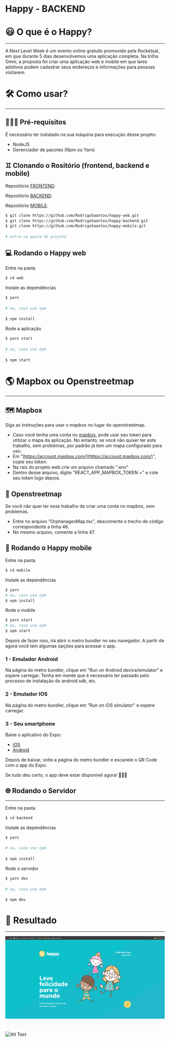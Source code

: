 # Happy - BACKEND

# 😃 O que é o Happy?

---

A Next Level Week é um evento online gratuito promovido pela Rocketsat, em que durante 5 dias desenvolvemos uma aplicação completa. Na trilha Omni, a proposta foi criar uma aplicação web e mobile em que lares adotivos podem cadastrar seus endereços e informações para pessoas visitarem.

# 🛠️ Como usar?

---

## 🏋🏽‍♂️ Pré-requisitos

É necessário ter instalado na sua máquina para execução desse projeto:

- NodeJS
- Gerenciador de pacotes (Npm ou Yarn)

## ♊ Clonando o Rositório (frontend, backend e mobile)

Repositório [FRONTEND](https://github.com/RodrigoSaantos/happy-web).

Repositório [BACKEND](https://github.com/RodrigoSaantos/happy-backend).

Repositório [MOBILE](https://github.com/RodrigoSaantos/happy-mobile).

```bash
$ git clone https://github.com/RodrigoSaantos/happy-web.git
$ git clone https://github.com/RodrigoSaantos/happy-backend.git
$ git clone https://github.com/RodrigoSaantos/happy-mobile.git

# entre na pasta do projeto
```

## 💻 Rodando o Happy web

Entre na pasta

```bash
$ cd web
```

Instale as dependências

```bash
$ yarn

# ou, caso use npm

$ npm install
```

Rode a aplicação

```bash
$ yarn start

# ou, caso use npm

$ npm start
```

# 🌎 Mapbox ou Openstreetmap

---

## 🗺️ Mapbox

Siga as instruções para usar o mapbox no lugar do openstreetmap.

- Caso você tenha uma conta no [mapbox](https://www.mapbox.com/), pode usar seu token para utilizar o mapa da aplicação. No entanto, se você não quiser ter este trabalho, sem problemas, por padrão já tem um mapa configurado para uso.
- Em "[https://account.mapbox.com/](https://account.mapbox.com/)", copie seu token.
- Na raiz do projeto web crie um arquivo chamado ".env"
- Dentro desse arquivo, digite "REACT_APP_MAPBOX_TOKEN =" e cole seu token logo depois.

## 🗾 Openstreetmap

Se você não quer ter esse trabalho de criar uma conta no mapbox, sem problemas.

- Entre no arquivo "OrphanagesMap.tsx", descomente o trecho de código correspondente a linha 46.
- No mesmo arquivo, comente a linha 47.

## **📱 Rodando o Happy mobile**

Entre na pasta

```bash
$ cd mobile
```

Instale as dependências

```bash
$ yarn
# ou, caso use npm
$ npm install
```

Rode o mobile

```bash
$ yarn start
# ou, caso use npm
$ npm start
```

Depois de fazer isso, irá abrir o metro bundler no seu navegador. A partir de agora você tem algumas opções para acessar o app.

### **1 - Emulador Android**

Na página do metro bundler, clique em "Run on Android device/emulator" e espere carregar. Tenha em mente que é necessário ter passado pelo processo de instalação do android sdk, etc.

### **2 - Emulador IOS**

Na página do metro bundler, clique em "Run on iOS simulator" e espere carregar.

### **3 - Seu smartphone**

Baixe o aplicativo do Expo:

- [iOS](https://itunes.apple.com/app/apple-store/id982107779)
- [Android](https://play.google.com/store/apps/details?id=host.exp.exponent&referrer=www)

Depois de baixar, volte a página do metro bundler e escaneie o QR Code com o app do Expo.

Se tudo deu certo, o app deve estar disponível agora! 👩🏽‍🔧

## 🌐 Rodando o Servidor

---

Entre na pasta

```bash
$ cd backend
```

Instale as dependências

```bash
$ yarn

# ou, caso use npm

$ npm install
```

Rode o servidor

```bash
$ yarn dev

# ou, caso use npm

$ npm dev
```

# 📖 Resultado
---
![Alt Text](https://raw.githubusercontent.com/RodrigoSaantos/gifs/main/happy_web.gif)

![Alt Text](https://raw.githubusercontent.com/RodrigoSaantos/gifs/main/happy-mobile-v1.gif)
